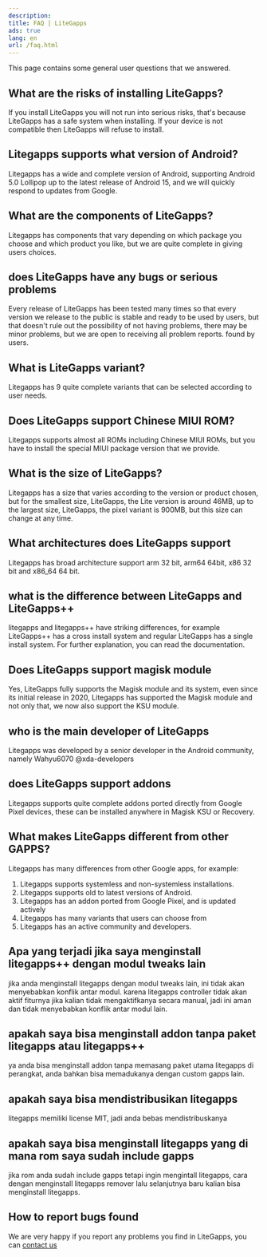 ```yaml
---
description:
title: FAQ | LiteGapps
ads: true
lang: en
url: /faq.html
---
```


This page contains some general user questions that we answered.


## What are the risks of installing LiteGapps?

If you install LiteGapps you will not run into serious risks, that's because LiteGapps has a safe system when installing. If your device is not compatible then LiteGapps will refuse to install.

## Litegapps supports what version of Android?

Litegapps has a wide and complete version of Android, supporting Android 5.0 Lollipop up to the latest release of Android 15, and we will quickly respond to updates from Google.

## What are the components of LiteGapps?

Litegapps has components that vary depending on which package you choose and which product you like, but we are quite complete in giving users choices.

## does LiteGapps have any bugs or serious problems

Every release of LiteGapps has been tested many times so that every version we release to the public is stable and ready to be used by users, but that doesn't rule out the possibility of not having problems, there may be minor problems, but we are open to receiving all problem reports.  found by users.

## What is LiteGapps variant?

Litegapps has 9 quite complete variants that can be selected according to user needs.

## Does LiteGapps support Chinese MIUI ROM?

Litegapps supports almost all ROMs including Chinese MIUI ROMs, but you have to install the special MIUI package version that we provide.

## What is the size of LiteGapps?

Litegapps has a size that varies according to the version or product chosen, but for the smallest size, LiteGapps, the Lite version is around 46MB, up to the largest size, LiteGapps, the pixel variant is 900MB, but this size can change at any time.

## What architectures does LiteGapps support

Litegapps has broad architecture support arm 32 bit, arm64 64bit, x86 32 bit and x86_64 64 bit.


## what is the difference between LiteGapps and LiteGapps++

litegapps and litegapps++ have striking differences, for example LiteGapps++ has a cross install system and regular LiteGapps has a single install system. For further explanation, you can read the documentation.

## Does LiteGapps support magisk module

Yes, LiteGapps fully supports the Magisk module and its system, even since its initial release in 2020, Litegapps has supported the Magisk module and not only that, we now also support the KSU module.

## who is the main developer of LiteGapps

Litegapps was developed by a senior developer in the Android community, namely Wahyu6070 @xda-developers

## does LiteGapps support addons

Litegapps supports quite complete addons ported directly from Google Pixel devices, these can be installed anywhere in Magisk KSU or Recovery.

## What makes LiteGapps different from other GAPPS?

Litegapps has many differences from other Google apps, for example:
1. Litegapps supports systemless and non-systemless installations.
2. Litegapps supports old to latest versions of Android.
3. Litegapps has an addon ported from Google Pixel, and is updated actively
4. Litegapps has many variants that users can choose from
5. Litegapps has an active community and developers.

## Apa yang terjadi jika saya menginstall litegapps++ dengan modul tweaks lain
jika anda menginstall litegapps dengan modul tweaks lain, ini tidak akan menyebabkan konflik antar modul. karena litegapps controller tidak akan aktif fiturnya jika kalian tidak mengaktifkanya secara manual, jadi ini aman dan tidak menyebabkan konflik antar modul lain.

## apakah saya bisa menginstall addon tanpa paket litegapps atau litegapps++
ya anda bisa menginstall addon tanpa memasang paket utama litegapps di perangkat, anda bahkan bisa memadukanya dengan custom gapps lain.

## apakah saya bisa mendistribusikan litegapps
litegapps memiliki license MIT, jadi anda bebas mendistribuskanya

## apakah saya bisa menginstall litegapps yang di mana rom saya sudah include gapps
jika rom anda sudah include gapps tetapi ingin mengintall litegapps, cara dengan menginstall litegapps remover lalu selanjutnya baru kalian bisa menginstall litegapps.




## How to report bugs found
We are very happy if you report any problems you find in LiteGapps, you can [contact us](/contact.html)
  